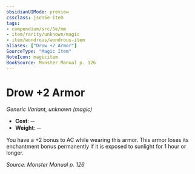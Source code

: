 ```yaml
---
obsidianUIMode: preview
cssclass: json5e-item
tags:
- compendium/src/5e/mm
- item/rarity/unknown/magic
- item/wondrous/wondrous-item
aliases: ["Drow +2 Armor"]
SourceType: "Magic Item"
NoteIcon: magicitem
BookSource: Monster Manual p. 126
---
```

# Drow +2 Armor
*Generic Variant, unknown (magic)*  

- **Cost**: ⏤
- **Weight**: ⏤

You have a +2 bonus to AC while wearing this armor. This armor loses its enchantment bonus permanently if it is exposed to sunlight for 1 hour or longer.

*Source: Monster Manual p. 126*